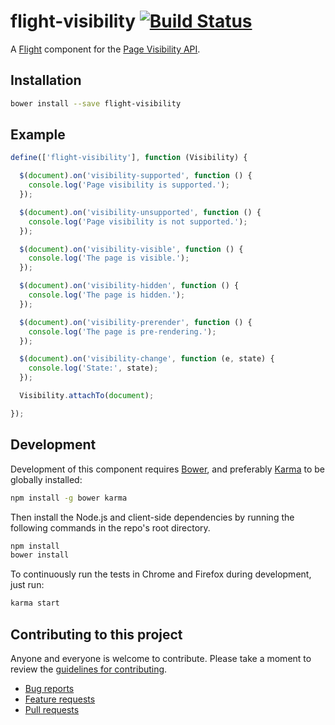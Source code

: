 # flight-visibility [![Build Status](https://secure.travis-ci.org/brettstimmerman/flight-visibility.png)](http://travis-ci.org/brettstimmerman/flight-visibility)

A [Flight](https://github.com/twitter/flight) component for the
[Page Visibility API](https://developer.mozilla.org/en-US/docs/Web/Guide/User_experience/Using_the_Page_Visibility_API).


## Installation

```bash
bower install --save flight-visibility
```

## Example

```js
define(['flight-visibility'], function (Visibility) {

  $(document).on('visibility-supported', function () {
    console.log('Page visibility is supported.');
  });

  $(document).on('visibility-unsupported', function () {
    console.log('Page visibility is not supported.');
  });

  $(document).on('visibility-visible', function () {
    console.log('The page is visible.');
  });

  $(document).on('visibility-hidden', function () {
    console.log('The page is hidden.');
  });

  $(document).on('visibility-prerender', function () {
    console.log('The page is pre-rendering.');
  });

  $(document).on('visibility-change', function (e, state) {
    console.log('State:', state);
  });

  Visibility.attachTo(document);

});
```

## Development

Development of this component requires [Bower](http://bower.io), and preferably
[Karma](http://karma-runner.github.io) to be globally installed:

```bash
npm install -g bower karma
```

Then install the Node.js and client-side dependencies by running the following
commands in the repo's root directory.

```bash
npm install
bower install
```

To continuously run the tests in Chrome and Firefox during development, just run:

```bash
karma start
```

## Contributing to this project

Anyone and everyone is welcome to contribute. Please take a moment to
review the [guidelines for contributing](CONTRIBUTING.md).

* [Bug reports](CONTRIBUTING.md#bugs)
* [Feature requests](CONTRIBUTING.md#features)
* [Pull requests](CONTRIBUTING.md#pull-requests)
